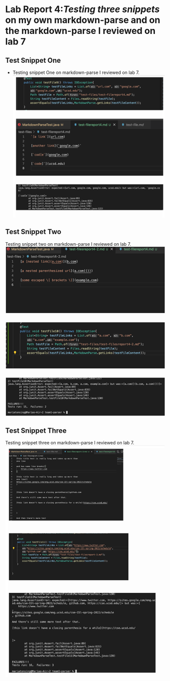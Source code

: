 # Lab Report 4:*Testing three snippets* on my own markdown-parse and on the markdown-parse I reviewed on lab 7
## Test Snippet One
* Testing snippet One on markdown-parse I reviewed on lab 7.
![Image](photopart1.png)
## Test Snippet Two
Testing snippet two on markdown-parse I reviewed on lab 7.
![Image](photopart2.png)
## Test Snippet Three
Testing snippet three on markdown-parse I reviewed on lab 7.
![Image](photopart3.png)